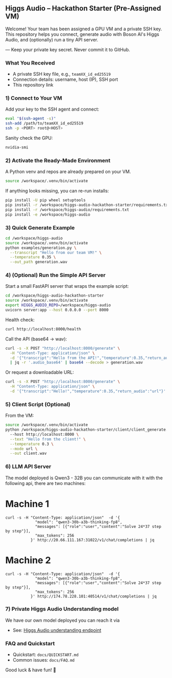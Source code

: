 ## Higgs Audio – Hackathon Starter (Pre-Assigned VM)

Welcome! Your team has been assigned a GPU VM and a private SSH key. This repository helps you connect, generate audio with Boson AI's Higgs Audio, and (optionally) run a tiny API server.

— Keep your private key secret. Never commit it to GitHub.

### What You Received
- A private SSH key file, e.g., `teamXX_id_ed25519`
- Connection details: username, host (IP), SSH port
- This repository link

### 1) Connect to Your VM
Add your key to the SSH agent and connect:

```bash
eval "$(ssh-agent -s)"
ssh-add /path/to/teamXX_id_ed25519
ssh -p <PORT> root@<HOST>
```

Sanity check the GPU:

```bash
nvidia-smi
```

### 2) Activate the Ready-Made Environment
A Python venv and repos are already prepared on your VM.

```bash
source /workspace/.venv/bin/activate
```

If anything looks missing, you can re-run installs:

```bash
pip install -U pip wheel setuptools
pip install -r /workspace/higgs-audio-hackathon-starter/requirements.txt
pip install -r /workspace/higgs-audio/requirements.txt
pip install -e /workspace/higgs-audio
```

### 3) Quick Generate Example
```bash
cd /workspace/higgs-audio
source /workspace/.venv/bin/activate
python examples/generation.py \
  --transcript "Hello from our team VM!" \
  --temperature 0.35 \
  --out_path generation.wav
```

### 4) (Optional) Run the Simple API Server
Start a small FastAPI server that wraps the example script:

```bash
cd /workspace/higgs-audio-hackathon-starter
source /workspace/.venv/bin/activate
export HIGGS_AUDIO_REPO=/workspace/higgs-audio
uvicorn server:app --host 0.0.0.0 --port 8000
```

Health check:

```bash
curl http://localhost:8000/health
```

Call the API (base64 → wav):

```bash
curl -s -X POST "http://localhost:8000/generate" \
  -H "Content-Type: application/json" \
  -d '{"transcript":"Hello from the API!","temperature":0.35,"return_audio":"base64"}' \
  | jq -r '.audio_base64' | base64 --decode > generation.wav
```

Or request a downloadable URL:

```bash
curl -s -X POST "http://localhost:8000/generate" \
  -H "Content-Type: application/json" \
  -d '{"transcript":"Hello!","temperature":0.35,"return_audio":"url"}'
```

### 5) Client Script (Optional)
From the VM:

```bash
source /workspace/.venv/bin/activate
python /workspace/higgs-audio-hackathon-starter/client/client_generate.py \ 
  --host http://localhost:8000 \
  --text "Hello from the client!" \
  --temperature 0.3 \
  --mode url \
  --out client.wav
```

### 6) LLM API Server

The model deployed is Qwen3 - 32B you can communicate with it with the following api, there are two machines:

# Machine 1
```
curl -s -H "Content-Type: application/json"  -d '{
             "model": "qwen3-30b-a3b-thinking-fp8",
             "messages": [{"role":"user","content":"Solve 24*37 step by step"}],
             "max_tokens": 256
           }' http://20.66.111.167:31022/v1/chat/completions | jq
```
# Machine 2
```
curl -s -H "Content-Type: application/json"  -d '{
             "model": "qwen3-30b-a3b-thinking-fp8",
             "messages": [{"role":"user","content":"Solve 24*37 step by step"}],
             "max_tokens": 256
           }' http://174.78.228.101:40514/v1/chat/completions | jq

```
### 7) Private Higgs Audio Understanding model 
We have our own model deployed you can reach it via

- See: [Higgs Audio understanding endpoint](higgs-audio-understanding.md)



### FAQ and Quickstart
- Quickstart: `docs/QUICKSTART.md`
- Common issues: `docs/FAQ.md`

Good luck & have fun! 🎉


